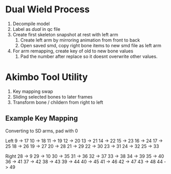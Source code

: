 # Dual Wield Process

1. Decompile model
1. Label as _dual_ in qc file
1. Create first skeleton snapshot at rest with left arm
    1. Create left arm by mirroring animation from front to back
    1. Open saved smd, copy right bone items to new smd file as left arm
1. For arm remapping, create key of old to new bone values
    1. Pad the number after replace so it doesnt overwrite other values.

# Akimbo Tool Utility

1. Key mapping swap
1. Sliding selected bones to later frames
1. Transform bone / childern from right to left

## Example Key Mapping

Converting to SD arms,
pad with 0

Left
9 -> 17
10 -> 18
11 -> 19
12 -> 20
13 -> 21
14 -> 22
15 -> 23
16 -> 24
17 -> 25
18 -> 26
19 -> 27
20 -> 28
21 -> 29
22 -> 30
23 -> 31
24 -> 32
25 -> 33

Right
28 -> 9
29 -> 10
30 -> 35
31 -> 36
32 -> 37
33 -> 38
34 -> 39
35 -> 40
36 -> 41
37 -> 42
38 -> 43
39 -> 44
40 -> 45
41 -> 46
42 -> 47
43 -> 48
44 -> 49

